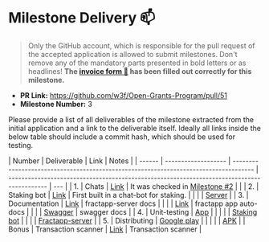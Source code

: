 # Milestone Delivery :mailbox:

> Only the GitHub account, which is responsible for the pull request of the accepted application is allowed to submit milestones. Don't remove any of the mandatory parts presented in bold letters or as headlines!
> **The [invoice form :pencil:](https://forms.gle/8Wx7nxtq8fKrsuEz8) has been filled out correctly for this milestone.**

- **PR Link:** https://github.com/w3f/Open-Grants-Program/pull/51
- **Milestone Number:** 3

Please provide a list of all deliverables of the milestone extracted from the initial application and a link to the deliverable itself. Ideally all links inside the below table should include a commit hash, which should be used for testing.

| Number | Deliverable         | Link                                                                                 | Notes                                                                                      |
| ------ | ------------------- | ------------------------------------------------------------------------------------ | ------------------------------------------------------------------------------------------ | --- |
| 1.     | Chats               | [Link](https://github.com/fractapp/fractapp/blob/v1.1.0/src/screens/Chat.tsx)        | It was checked in [Milestone #2](https://github.com/w3f/Grant-Milestone-Delivery/pull/117) |     |
| 2.     | Staking bot         | [Link](https://github.com/fractapp/staking-bot/tree/v1.0)                            | First built in a chat-bot for staking.                                                     |
|        |                     | [Server](https://github.com/fractapp/fractapp-server/tree/v1.1.0/controller/message) |
| 3.     | Documentation       | [Link](https://github.com/fractapp/fractapp-server/tree/v1.1.0/README.md)            | fractapp-server docs                                                                       |
|        |                     | [Link](https://github.com/fractapp/fractapp/tree/v1.1.0/docs)                        | fractapp app auto-docs                                                                     |
|        |                     | [Swagger](https://api.fractapp.com/swagger/index.html)                               | swagger docs                                                                               |
| 4.     | Unit-testing        | [App](https://github.com/fractapp/fractapp/tree/v1.1.0/__tests__)                    |                                                                                            |
|        |                     | [Staking bot](https://github.com/fractapp/staking-bot/tree/v1.0/__tests__)           |
|        |                     | [Fractapp-server](https://github.com/fractapp/fractapp-server/tree/v1.1.0)           |
| 5.     | Distributing        | [Google play](https://play.google.com/store/apps/details?id=com.fractapp)            |                                                                                            |
|        |                     | [APK](https://github.com/fractapp/fractapp/releases/tag/v1.1.0)                      |
| Bonus  | Transaction scanner | [Link](https://github.com/fractapp/scanner/tree/v1.1.0)                              | Transaction scanner                                                                        |
